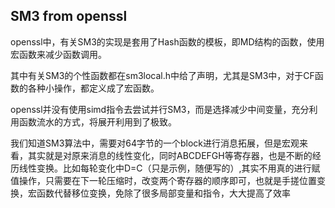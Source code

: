 ## SM3 from openssl



openssl中，有关SM3的实现是套用了Hash函数的模板，即MD结构的函数，使用宏函数来减少函数调用。

其中有关SM3的个性函数都在sm3local.h中给了声明，尤其是SM3中，对于CF函数的各种小操作，都定义成了宏函数。

openssl并没有使用simd指令去尝试并行SM3，而是选择减少中间变量，充分利用函数流水的方式，将展开利用到了极致。

我们知道SM3算法中，需要对64字节的一个block进行消息拓展，但是宏观来看，其实就是对原来消息的线性变化，同时ABCDEFGH等寄存器，也是不断的经历线性变换。比如每轮变化中D=C（只是示例，随便写的）,其实不用真的进行赋值操作，只需要在下一轮压缩时，改变两个寄存器的顺序即可，也就是手搓位置变换，宏函数代替移位变换，免除了很多局部变量和指令，大大提高了效率